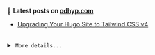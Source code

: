 📑 **Latest posts on [odhyp.com][website-url]**

<!-- BLOG-POST-LIST:START -->
- [Upgrading Your Hugo Site to Tailwind CSS v4](https://odhyp.com/articles/upgrading-your-hugo-site-to-tailwindcss-v4/)<!-- BLOG-POST-LIST:END -->

<br>

<details>
  <summary>&nbsp;<code>More details...</code></summary>
  <br>

📆 **This week in code**

<!--START_SECTION:waka-->

```bash
Total Time: 21 hrs 5 mins

MDX          9 hrs 11 mins   >>>>>>>>>>>--------------   43.57 %
Astro        9 hrs 8 mins    >>>>>>>>>>>--------------   43.30 %
CSS          1 hr 1 min      >------------------------   04.88 %
TypeScript   37 mins         >------------------------   02.97 %
JavaScript   32 mins         >------------------------   02.58 %
```

<!--END_SECTION:waka-->

![Profile Views][view-shield]
![Total Stars][stars-shield]
[![Comments][comments-shield]][comments-url]

<!-- LINKS & IMAGES -->
[website-url]: https://odhyp.com/
[view-shield]: https://komarev.com/ghpvc/?username=odhyp&color=00bba7&style=for-the-badge&abbreviated=true
[stars-shield]: https://img.shields.io/github/stars/odhyp?style=for-the-badge&label=total%20stars&color=00bba7
[comments-shield]: https://img.shields.io/github/discussions/odhyp/odhyp?style=for-the-badge&label=comments&color=00bba7
[comments-url]: https://github.com/odhyp/odhyp/discussions

</details>
